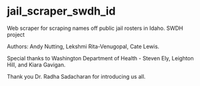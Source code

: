 # jail_scraper_swdh_id
Web scraper for scraping names off public jail rosters in Idaho. SWDH project

Authors: Andy Nutting, Lekshmi Rita-Venugopal, Cate Lewis.

Special thanks to Washington Department of Health - Steven Ely, Leighton Hill, and Kiara Gavigan.

Thank you Dr. Radha Sadacharan for introducing us all.
